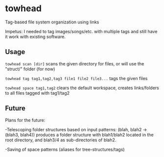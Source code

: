 towhead
=======

Tag-based file system organization using links

Impetus:  I needed to tag images/songs/etc. with multiple tags and still have it work with existing software.

Usage
-----

`towhead scan [dir]` scans the given directory for files, or will use the "struct/" folder (for now)

`towhead tag tag1,tag2,tag3 file1 file2 file3...` tags the given files

`towhead space tag1,tag2` clears the default workspace, creates links/folders to all files tagged with tag1/tag2


Future
------

Plans for the future:

-Telescoping folder structures based on input patterns: (blah, blah2 -> (blah3, blah4)) produces a folder structure with blah1/blah2 located in the root directory, and blah3/4 as sub-directories of blah2.

-Saving of space patterns (aliases for tree-structures/tags)
